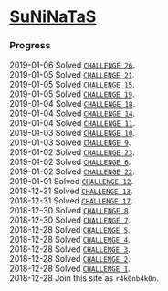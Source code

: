 # [SuNiNaTaS](http://suninatas.com/)

### Progress
2019-01-06 Solved [`CHALLENGE 26`](./FORENSIC/26).  
2019-01-05 Solved [`CHALLENGE 21`](./FORENSIC/21).  
2019-01-05 Solved [`CHALLENGE 15`](./FORENSIC/15).  
2019-01-05 Solved [`CHALLENGE 19`](./FORENSIC/19).  
2019-01-04 Solved [`CHALLENGE 18`](./FORENSIC/18).  
2019-01-04 Solved [`CHALLENGE 14`](./FORENSIC/14).  
2019-01-04 Solved [`CHALLENGE 11`](./BINARY/11).  
2019-01-03 Solved [`CHALLENGE 10`](./BINARY/10).  
2019-01-03 Solved [`CHALLENGE 9`](./BINARY/9).  
2019-01-02 Solved [`CHALLENGE 23`](./WEB/23).  
2019-01-02 Solved [`CHALLENGE 6`](./WEB/6).  
2019-01-02 Solved [`CHALLENGE 22`](./WEB/22).  
2019-01-01 Solved [`CHALLENGE 12`](./MISC/12).  
2018-12-31 Solved [`CHALLENGE 13`](./MISC/13).  
2018-12-31 Solved [`CHALLENGE 17`](./MISC/17).  
2018-12-30 Solved [`CHALLENGE 8`](./WEB/8).  
2018-12-30 Solved [`CHALLENGE 7`](./WEB/7).  
2018-12-28 Solved [`CHALLENGE 5`](./WEB/5).  
2018-12-28 Solved [`CHALLENGE 4`](./WEB/4).  
2018-12-28 Solved [`CHALLENGE 3`](./WEB/3).  
2018-12-28 Solved [`CHALLENGE 2`](./WEB/2).  
2018-12-28 Solved [`CHALLENGE 1`](./WEB/1).  
2018-12-28 Join this site as `r4k0nb4k0n`.  